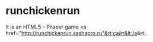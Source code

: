 # runchickenrun
It is an HTML5 - Phaser game &lt;a href="http://runchickenrun.sashapro.ru"&rt;сайт&lt;/a&rt;.
